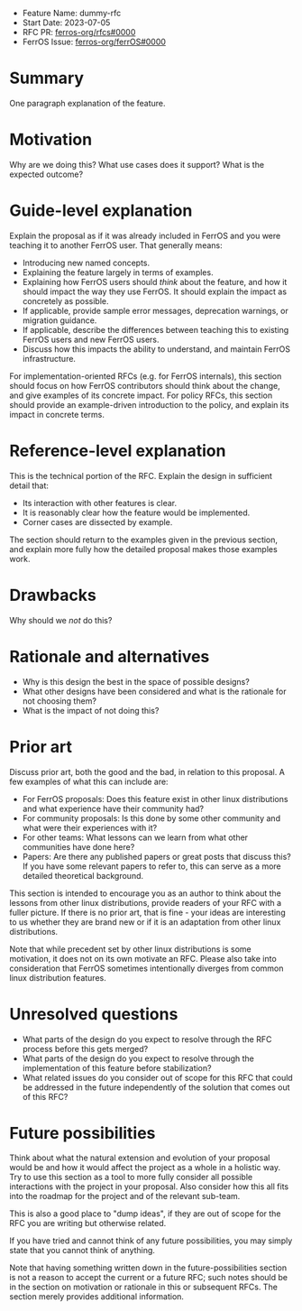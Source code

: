 - Feature Name: dummy-rfc
- Start Date: 2023-07-05
- RFC PR: [ferros-org/rfcs#0000](https://github.com/ferros-org/rfcs/pull/0000)
- FerrOS Issue: [ferros-org/ferrOS#0000](https://github.com/ferros-org/ferrOS/issues/0000)

# Summary
[summary]: #summary

One paragraph explanation of the feature.

# Motivation
[motivation]: #motivation

Why are we doing this? What use cases does it support? What is the expected outcome?

# Guide-level explanation
[guide-level-explanation]: #guide-level-explanation

Explain the proposal as if it was already included in FerrOS and you were teaching it to another FerrOS user. That generally means:

- Introducing new named concepts.
- Explaining the feature largely in terms of examples.
- Explaining how FerrOS users should *think* about the feature, and how it should impact the way they use FerrOS. It should explain the impact as concretely as possible.
- If applicable, provide sample error messages, deprecation warnings, or migration guidance.
- If applicable, describe the differences between teaching this to existing FerrOS users and new FerrOS users.
- Discuss how this impacts the ability to understand, and maintain FerrOS infrastructure.

For implementation-oriented RFCs (e.g. for FerrOS internals), this section should focus on how FerrOS contributors should think about the change, and give examples of its concrete impact. For policy RFCs, this section should provide an example-driven introduction to the policy, and explain its impact in concrete terms.

# Reference-level explanation
[reference-level-explanation]: #reference-level-explanation

This is the technical portion of the RFC. Explain the design in sufficient detail that:

- Its interaction with other features is clear.
- It is reasonably clear how the feature would be implemented.
- Corner cases are dissected by example.

The section should return to the examples given in the previous section, and explain more fully how the detailed proposal makes those examples work.

# Drawbacks
[drawbacks]: #drawbacks

Why should we *not* do this?

# Rationale and alternatives
[rationale-and-alternatives]: #rationale-and-alternatives

- Why is this design the best in the space of possible designs?
- What other designs have been considered and what is the rationale for not choosing them?
- What is the impact of not doing this?

# Prior art
[prior-art]: #prior-art

Discuss prior art, both the good and the bad, in relation to this proposal.
A few examples of what this can include are:

- For FerrOS proposals: Does this feature exist in other linux distributions and what experience have their community had?
- For community proposals: Is this done by some other community and what were their experiences with it?
- For other teams: What lessons can we learn from what other communities have done here?
- Papers: Are there any published papers or great posts that discuss this? If you have some relevant papers to refer to, this can serve as a more detailed theoretical background.

This section is intended to encourage you as an author to think about the lessons from other linux distributions, provide readers of your RFC with a fuller picture.
If there is no prior art, that is fine - your ideas are interesting to us whether they are brand new or if it is an adaptation from other linux distributions.

Note that while precedent set by other linux distributions is some motivation, it does not on its own motivate an RFC.
Please also take into consideration that FerrOS sometimes intentionally diverges from common linux distribution features.

# Unresolved questions
[unresolved-questions]: #unresolved-questions

- What parts of the design do you expect to resolve through the RFC process before this gets merged?
- What parts of the design do you expect to resolve through the implementation of this feature before stabilization?
- What related issues do you consider out of scope for this RFC that could be addressed in the future independently of the solution that comes out of this RFC?

# Future possibilities
[future-possibilities]: #future-possibilities

Think about what the natural extension and evolution of your proposal would
be and how it would affect the project as a whole in a holistic way.
Try to use this section as a tool to more fully consider all possible
interactions with the project in your proposal.
Also consider how this all fits into the roadmap for the project
and of the relevant sub-team.

This is also a good place to "dump ideas", if they are out of scope for the
RFC you are writing but otherwise related.

If you have tried and cannot think of any future possibilities,
you may simply state that you cannot think of anything.

Note that having something written down in the future-possibilities section
is not a reason to accept the current or a future RFC; such notes should be
in the section on motivation or rationale in this or subsequent RFCs.
The section merely provides additional information.